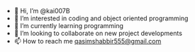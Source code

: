 - 👋 Hi, I’m @kai007B
- 👀 I’m interested in coding and object oriented programming
- 🌱 I’m currently learning programming
- 💞️ I’m looking to collaborate on new project developments
- 📫 How to reach me qasimshabbir555@gmail.com

<!---
kai007B/kai007B is a ✨ special ✨ repository because its `README.md` (this file) appears on your GitHub profile.
You can click the Preview link to take a look at your changes.
--->
